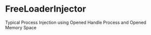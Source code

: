 # FreeLoaderInjector
Typical Process Injection using Opened Handle Process and Opened Memory Space 
